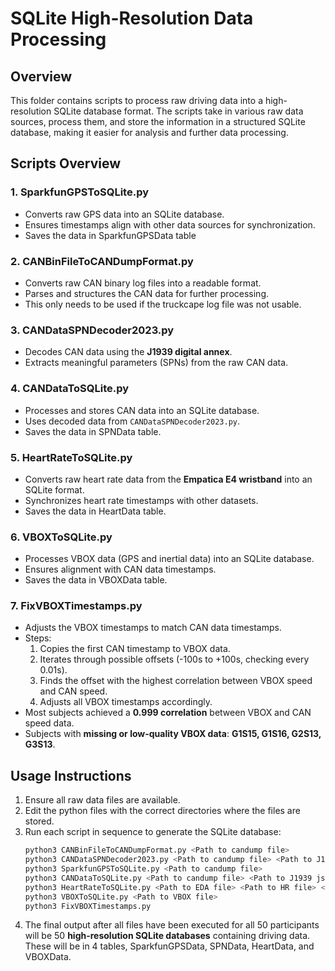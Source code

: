 # SQLite High-Resolution Data Processing

## Overview
This folder contains scripts to process raw driving data into a high-resolution SQLite database format. The scripts take in various raw data sources, process them, and store the information in a structured SQLite database, making it easier for analysis and further data processing.

## Scripts Overview
### 1. **SparkfunGPSToSQLite.py**
   - Converts raw GPS data into an SQLite database.
   - Ensures timestamps align with other data sources for synchronization.
   - Saves the data in SparkfunGPSData table

### 2. **CANBinFileToCANDumpFormat.py**
   - Converts raw CAN binary log files into a readable format.
   - Parses and structures the CAN data for further processing.
   - This only needs to be used if the truckcape log file was not usable.

### 3. **CANDataSPNDecoder2023.py**
   - Decodes CAN data using the **J1939 digital annex**.
   - Extracts meaningful parameters (SPNs) from the raw CAN data.

### 4. **CANDataToSQLite.py**
   - Processes and stores CAN data into an SQLite database.
   - Uses decoded data from `CANDataSPNDecoder2023.py`.
   - Saves the data in SPNData table.

### 5. **HeartRateToSQLite.py**
   - Converts raw heart rate data from the **Empatica E4 wristband** into an SQLite format.
   - Synchronizes heart rate timestamps with other datasets.
   - Saves the data in HeartData table.

### 6. **VBOXToSQLite.py**
   - Processes VBOX data (GPS and inertial data) into an SQLite database.
   - Ensures alignment with CAN data timestamps.
   - Saves the data in VBOXData table.

### 7. **FixVBOXTimestamps.py**
   - Adjusts the VBOX timestamps to match CAN data timestamps.
   - Steps:
     1. Copies the first CAN timestamp to VBOX data.
     2. Iterates through possible offsets (-100s to +100s, checking every 0.01s).
     3. Finds the offset with the highest correlation between VBOX speed and CAN speed.
     4. Adjusts all VBOX timestamps accordingly.
   - Most subjects achieved a **0.999 correlation** between VBOX and CAN speed data.
   - Subjects with **missing or low-quality VBOX data**: **G1S15, G1S16, G2S13, G3S13**.

## Usage Instructions
1. Ensure all raw data files are available.
2. Edit the python files with the correct directories where the files are stored.
3. Run each script in sequence to generate the SQLite database:
   ```bash
   python3 CANBinFileToCANDumpFormat.py <Path to candump file>                             # Convert CAN binary to readable format
   python3 CANDataSPNDecoder2023.py <Path to candump file> <Path to J1939 json file>       # Decodes CAN data
   python3 SparkfunGPSToSQLite.py <Path to candump file>                                   # Store Sparkfun GPS Data
   python3 CANDataToSQLite.py <Path to candump file> <Path to J1939 json file>             # Store CAN data in SQLite
   python3 HeartRateToSQLite.py <Path to EDA file> <Path to HR file> <Path to IBI file>    # Store heart rate data in SQLite
   python3 VBOXToSQLite.py <Path to VBOX file>                                             # Store VBOX data in SQLite
   python3 FixVBOXTimestamps.py                                                            # Adjust VBOX timestamps
   ```
4. The final output after all files have been executed for all 50 participants will be 50 **high-resolution SQLite databases** containing driving data. These will be in 4 tables, SparkfunGPSData, SPNData, HeartData, and VBOXData.


